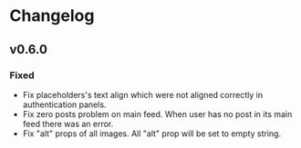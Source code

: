# Changelog

## v0.6.0

### Fixed

- Fix placeholders's text align which were not aligned correctly in authentication panels.
- Fix zero posts problem on main feed. When user has no post in its main feed there was an error.
- Fix "alt" props of all images. All "alt" prop will be set to empty string.
